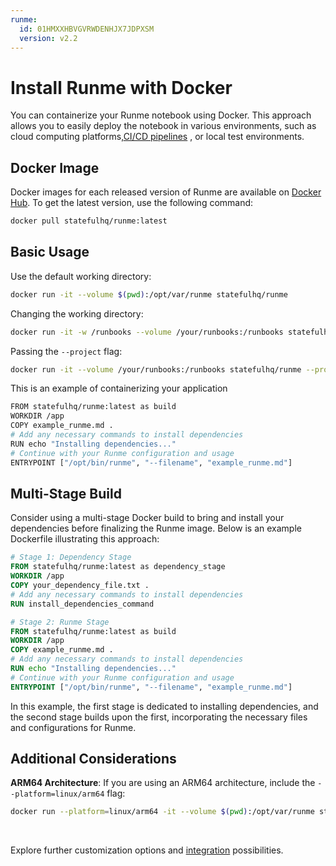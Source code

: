 ```yaml
---
runme:
  id: 01HMXXHBVGVRWDENHJX7JDPXSM
  version: v2.2
---
```


# Install Runme with Docker

You can containerize your Runme notebook using Docker. This approach allows you to easily deploy the notebook in various environments, such as cloud computing platforms,[CI/CD pipelines](https://docs.runme.dev/integrations/github-actions-workflow) , or local test environments.

## **Docker Image**

Docker images for each released version of Runme are available on [Docker Hub](https://hub.docker.com/r/statefulhq/runme). To get the latest version, use the following command:

```sh {"id":"01HMXXHW2JRJ105X332JWKCZ8J"}
docker pull statefulhq/runme:latest
```

## **Basic Usage**

Use the default working directory:

```sh {"id":"01HQW60MVJ17C3ZH97E3Q849EF"}
docker run -it --volume $(pwd):/opt/var/runme statefulhq/runme
```

Changing the working directory:

```sh {"id":"01HQW61ENTQ0KT4Z7JG33YWSB5"}
docker run -it -w /runbooks --volume /your/runbooks:/runbooks statefulhq/runme
```

Passing the `--project` flag:

```sh {"id":"01HQW6213ANNPPVNWZBXM5605G"}
docker run -it --volume /your/runbooks:/runbooks statefulhq/runme --project /runbooks
```

This is an example of containerizing your application

```sh {"id":"01HQWT62G0DMDWH17QHK0KK3KS"}
FROM statefulhq/runme:latest as build
WORKDIR /app
COPY example_runme.md .
# Add any necessary commands to install dependencies
RUN echo "Installing dependencies..."
# Continue with your Runme configuration and usage
ENTRYPOINT ["/opt/bin/runme", "--filename", "example_runme.md"]
```

## **Multi-Stage Build**

Consider using a multi-stage Docker build to bring and install your dependencies before finalizing the Runme image. Below is an example Dockerfile illustrating this approach:

```dockerfile {"id":"01HQW92KPTDZVX2173NY4K80JQ"}
# Stage 1: Dependency Stage
FROM statefulhq/runme:latest as dependency_stage
WORKDIR /app
COPY your_dependency_file.txt .
# Add any necessary commands to install dependencies
RUN install_dependencies_command

# Stage 2: Runme Stage
FROM statefulhq/runme:latest as build
WORKDIR /app
COPY example_runme.md .
# Add any necessary commands to install dependencies
RUN echo "Installing dependencies..."
# Continue with your Runme configuration and usage
ENTRYPOINT ["/opt/bin/runme", "--filename", "example_runme.md"] 
```

In this example, the first stage is dedicated to installing dependencies, and the second stage builds upon the first, incorporating the necessary files and configurations for Runme.

## **Additional Considerations**

**ARM64 Architecture**:
If you are using an ARM64 architecture, include the `--platform=linux/arm64` flag:

```sh {"id":"01HQW86WFR37CZ0ESXPV8AFWZT"}
docker run --platform=linux/arm64 -it --volume $(pwd):/opt/var/runme statefulhq/runme
```

<br />
<Infobox type="sidenote" title="Keep going!">

Explore further customization options and [integration](../integrations/github-actions-workflow.md) possibilities.

</Infobox>
